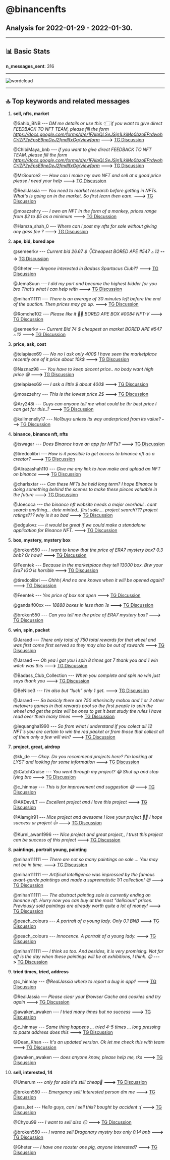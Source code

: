# **@binancenfts**
 ## Analysis for **2022-01-29** - **2022-01-30**.

---

## 📊 **Basic Stats**

**n_messages_sent**: 316

---
![wordcloud](binancenfts_1Days_wordcloud.png)

---


## 🔝 **Top keywords and related messages**

1. **sell, nfts, market**

    @Sahib_BNB --- *DM me details or use this 👇🏻 if you want to give direct FEEDBACK TO NFT TEAM, please fill the form https://docs.google.com/forms/d/e/1FAIpQLSeJSjn1LkiMo0bzoEPrdwohCrIZP2yEpsE9neDeJ2fmdlfxGg/viewform* **--->** [TG Discussion](https://t.me/binancenfts/447702)

    @ChibiMaya_bnb --- *if you want to give direct FEEDBACK TO NFT TEAM, please fill the form https://docs.google.com/forms/d/e/1FAIpQLSeJSjn1LkiMo0bzoEPrdwohCrIZP2yEpsE9neDeJ2fmdlfxGg/viewform* **--->** [TG Discussion](https://t.me/binancenfts/447607)

    @MrSource2 --- *How can I make my own NFT and sell at a good price please I need your help* **--->** [TG Discussion](https://t.me/binancenfts/447454)

    @RealJassia --- *You need to market research before getting in NFTs. What's is going on in the market. So first learn then earn.* **--->** [TG Discussion](https://t.me/binancenfts/449010)

    @moazzehry --- *I own an NFT in the form of a monkey, prices range from $2 to $5 as a minimum* **--->** [TG Discussion](https://t.me/binancenfts/448087)

    @Hamza_shah_0 --- *Where can i post my nfts for sale without giving any gass fee ?* **--->** [TG Discussion](https://t.me/binancenfts/447639)

2. **ape, bid, bored ape**

    @semeerkv --- *Current bid 26.67 $ 👇Cheapest   BORED APE #547 ▵ 12* **--->** [TG Discussion](https://t.me/binancenfts/447628)

    @Gheter --- *Anyone interested in Badass Spartacus Club??* **--->** [TG Discussion](https://t.me/binancenfts/448983)

    @JemaSuun --- *I did my part and became the highest bidder for you bro That’s what I can help with* **--->** [TG Discussion](https://t.me/binancenfts/449171)

    @mihan111111 --- *There is an average of 30 minutes left before the end of the auction. Then prices may go up.* **--->** [TG Discussion](https://t.me/binancenfts/449311)

    @Romche102 --- *Please like it 🙏🏻   BORED APE BOX #0084 NFT-V* **--->** [TG Discussion](https://t.me/binancenfts/448135)

    @semeerkv --- *Current Bid 74 $ cheapest on market   BORED APE #547 ▵ 12* **--->** [TG Discussion](https://t.me/binancenfts/448483)

3. **price, ask, cost**

    @telapiaex69 --- *No no I ask only 400$ I have seen the marketplace recently one of it price about 10k$* **--->** [TG Discussion](https://t.me/binancenfts/448332)

    @Naznaz98 --- *You have to keep decent price.. no body want high price 😀* **--->** [TG Discussion](https://t.me/binancenfts/447392)

    @telapiaex69 --- *I ask a little $ about 400$* **--->** [TG Discussion](https://t.me/binancenfts/448296)

    @moazzehry --- *This is the lowest price 2$* **--->** [TG Discussion](https://t.me/binancenfts/448048)

    @Ary248i --- *Guys can anyone tell me what could be thr best price I can get for this..?* **--->** [TG Discussion](https://t.me/binancenfts/448547)

    @kallmenelly17 --- *No1buys unless its way underpriced from its value?* **--->** [TG Discussion](https://t.me/binancenfts/447391)

4. **binance, binance nft, nfts**

    @tswagar --- *Does Binance have an app for NFTs?* **--->** [TG Discussion](https://t.me/binancenfts/448539)

    @tiredcolibri --- *How is it possible to get access to binance nft as a creator?* **--->** [TG Discussion](https://t.me/binancenfts/447361)

    @Alirazashah110 --- *Give me any link to how make and upload an NFT on binance* **--->** [TG Discussion](https://t.me/binancenfts/447563)

    @charlsxtar --- *Can these NFTs be held long term? I hope Binance is doing something behind the scenes to make these pieces valuable in the future* **--->** [TG Discussion](https://t.me/binancenfts/448420)

    @Joecoca --- *the binance nft website needs a major overhaul.. cant search anything... date minted.. first sale.... project search??? project ratings??? why is it so bad* **--->** [TG Discussion](https://t.me/binancenfts/448663)

    @edgulovz --- *it would be great if we could make a standalone application for Binance NFT.* **--->** [TG Discussion](https://t.me/binancenfts/448555)

5. **box, mystery, mystery box**

    @broken550 --- *I want to know that the price of ERA7 mystery box? 0.3 bnb? Or how?* **--->** [TG Discussion](https://t.me/binancenfts/448883)

    @Feentek --- *Because in the marketplace they tell 13000 box. Btw your Era7 IGO is horrible* **--->** [TG Discussion](https://t.me/binancenfts/448860)

    @tiredcolibri --- *Ohhh( And no one knows when it will be opened again?* **--->** [TG Discussion](https://t.me/binancenfts/447366)

    @Feentek --- *Yes price of box not open* **--->** [TG Discussion](https://t.me/binancenfts/448884)

    @gandalf00xx --- *18888 boxes in less than 1s* **--->** [TG Discussion](https://t.me/binancenfts/447920)

    @broken550 --- *Can you tell me the price of ERA7 mystery box?* **--->** [TG Discussion](https://t.me/binancenfts/448863)

6. **win, spin, packet**

    @Jaraed --- *There only total of 750 total rewards for that wheel and was first come first served so they may also be out of rawards* **--->** [TG Discussion](https://t.me/binancenfts/448759)

    @Jaraed --- *Oh yea i got you i spin 8 times got 7 thank you and 1 win witch was this* **--->** [TG Discussion](https://t.me/binancenfts/448756)

    @Badass_Club_Collection --- *When you complete and spin no win just says thank you* **--->** [TG Discussion](https://t.me/binancenfts/448755)

    @BeNIce3 --- *I’m also but “luck” only 1 get.* **--->** [TG Discussion](https://t.me/binancenfts/448714)

    @Jaraed --- *So basicly there are 750 etherincity mobox and 1 or 2 other metavers games in that rewards pool so the first people to spin the wheel and get the prize will be ones to get it best study the rules i have read over them many times* **--->** [TG Discussion](https://t.me/binancenfts/448773)

    @lequangha1990 --- *So from what I understand if you colect all 12 NFT's you are certain to win the red packet or from those that collect all of them only a few will win?* **--->** [TG Discussion](https://t.me/binancenfts/449099)

7. **project, great, airdrop**

    @kk_de --- *Okay. Do you recommend projects here? I'm looking at LYST and looking for some information* **--->** [TG Discussion](https://t.me/binancenfts/448825)

    @iCatchCruise --- *You went through my project? 😂 Shut up and stop lying bro* **--->** [TG Discussion](https://t.me/binancenfts/449152)

    @c_hinmay --- *This is for improvement and suggestion 😅* **--->** [TG Discussion](https://t.me/binancenfts/447703)

    @AKDeviLT --- *Excellent project and I love this project* **--->** [TG Discussion](https://t.me/binancenfts/448926)

    @Alamgir91 --- *Nice project and awesome  I love your project 💓💓 I hope success ur project 👍* **--->** [TG Discussion](https://t.me/binancenfts/448263)

    @Kurni_awan1996 --- *Nice project and great project,, I trust this project can be success of this project* **--->** [TG Discussion](https://t.me/binancenfts/448151)

8. **paintings, portrait young, painting**

    @mihan111111 --- *There are not so many paintings on sale ... You may not be in time.* **--->** [TG Discussion](https://t.me/binancenfts/449341)

    @mihan111111 --- *Artifical Intelligence was impressed by the famous avant-garde paintings and made a suprematistic 1/1 collection! 😍* **--->** [TG Discussion](https://t.me/binancenfts/449323)

    @mihan111111 --- *The abstract painting sale is currently ending on binance nft. Hurry now you can buy at the most "delicious" prices. Previously sold paintings are already worth quite a lot of money!* **--->** [TG Discussion](https://t.me/binancenfts/449309)

    @peach_colours --- *A portrait of a young lady. Only 0.1 BNB* **--->** [TG Discussion](https://t.me/binancenfts/448600)

    @peach_colours --- *Innocence. A portrait of a young lady.* **--->** [TG Discussion](https://t.me/binancenfts/447447)

    @mihan111111 --- *I think so too. And besides, it is very promising. Not far off is the day when these paintings will be at exhibitions, I think. 😊* **--->** [TG Discussion](https://t.me/binancenfts/449339)

9. **tried times, tried, address**

    @c_hinmay --- *@RealJassia where to report a bug in app?* **--->** [TG Discussion](https://t.me/binancenfts/447701)

    @RealJassia --- *Please clear your Browser Cache and cookies and try again* **--->** [TG Discussion](https://t.me/binancenfts/447782)

    @awaken_awaken --- *I tried many times but no success* **--->** [TG Discussion](https://t.me/binancenfts/447767)

    @c_hinmay --- *Same thing happens ... tried 4-5 times ... long pressing to paste address does this* **--->** [TG Discussion](https://t.me/binancenfts/447709)

    @Dean_Khan --- *It's an updated version. Ok let me check this with team* **--->** [TG Discussion](https://t.me/binancenfts/447707)

    @awaken_awaken --- *does anyone know, please help me, tks* **--->** [TG Discussion](https://t.me/binancenfts/447770)

10. **sell, interested, 14**

    @Umerum --- *only for sale it's still cheap🥳* **--->** [TG Discussion](https://t.me/binancenfts/449302)

    @broken550 --- *Emergency sell! Interested person dm  me* **--->** [TG Discussion](https://t.me/binancenfts/448993)

    @ass_ket --- *Hello guys, can i sell this? bought by accident :(* **--->** [TG Discussion](https://t.me/binancenfts/448613)

    @Chyou99 --- *I want to sell also 😐* **--->** [TG Discussion](https://t.me/binancenfts/448281)

    @broken550 --- *I wanna sell Dragonary  mystry box only 0.14 bnb* **--->** [TG Discussion](https://t.me/binancenfts/448910)

    @Gheter --- *I have one rooster one pig, anyone interested?* **--->** [TG Discussion](https://t.me/binancenfts/448757)

